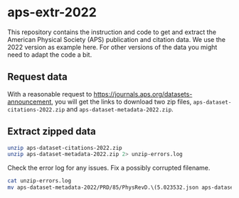 # aps-extr-2022
This repository contains the instruction and code to get and extract the American Physical Society (APS) publication and citation data. We use the 2022 version as example here. For other versions of the data you might need to adapt the code a bit.

## Request data

With a reasonable request to <https://journals.aps.org/datasets-announcement>, you will get the links to download two zip files,
`aps-dataset-citations-2022.zip` and `aps-dataset-metadata-2022.zip`.

## Extract zipped data

```sh
unzip aps-dataset-citations-2022.zip
unzip aps-dataset-metadata-2022.zip 2> unzip-errors.log
```

Check the error log for any issues.
Fix a possibly corrupted filename.

```sh
cat unzip-errors.log
mv aps-dataset-metadata-2022/PRD/85/PhysRevD.\(5.023532.json aps-dataset-metadata-2022/PRD/85/PhysRevD.85.023532.json
```
